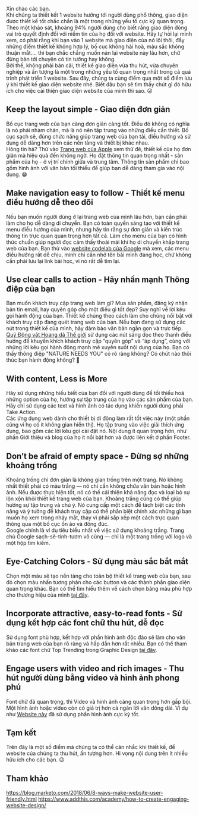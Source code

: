 Xin chào các bạn.   
Khi chúng ta thiết kết 1 website hướng tới người dùng phổ thông, giao diện được thiết kế tốt chắc chắn là một trong những yếu tố cực kỳ quan trọng. Theo một khảo sát, khoảng 94% người dùng cho biết rằng giao diện đóng vai trò quyết định đối với niềm tin của họ đối với website. Hãy tự hỏi lại mình xem, có phải rằng khi bạn vào 1 website mà giao diện của nó lôi thôi, đầy những điểm thiết kế không hợp lý, bố cục không hài hoà, màu sắc không thuận mắt.... thì bạn chắc chẳng muốn nán lại website này lâu hơn, chứ đừng bàn tới chuyện có tin tưởng hay không.  
Bởi thế, không phải bàn cãi, thiết kế giao diện vừa thu hút, vừa chuyên nghiệp và ấn tượng là một trong những yếu tố quan trọng nhất trong cả quá trình phát triển 1 website. Sau đây, chúng ta cùng điểm qua một số điểm lưu ý khi thiết kế giao diện website nhé. Biết đâu bạn sẽ tìm thấy chút gì đó hữu ích cho việc cải thiện giao diện website của mình thì sao. :stuck_out_tongue_winking_eye:   

## Keep the layout simple - Giao diện đơn giản
Bố cục trang web của bạn càng đơn giản càng tốt. Điều đó không có nghĩa là nó phải nhàm chán, mà là nó nên tập trung vào những điều cần thiết. Bố cục sạch sẽ, đúng chức năng giúp trang web của bạn tải, điều hướng và sử dụng dễ dàng hơn trên các nền tảng và thiết bị khác nhau.  
Hông tin hả? Thử vào [Trang web của Apple](https://www.apple.com/) xem thử đê, thiết kế của họ đơn giản mà hiệu quả đến không ngờ. Họ đặt thông tin quan trọng nhất - sản phẩm của họ - ở vị trí chính giữa và trung tâm. Thông tin sản phẩm chỉ bao gồm hình ảnh với văn bản tối thiểu để giúp bạn dễ dàng tham gia vào nội dung. :grin:

## Make navigation easy to follow - Thiết kế menu điều hướng dễ theo dõi  
Nếu bạn muốn người dùng ở lại trang web của mình lâu hơn, bạn cần phải làm cho họ dễ dàng di chuyển. Bạn có toàn quyền sáng tạo với thiết kế menu điều hướng của mình, nhưng hãy tin rằng sự đơn giản và kiến trúc thông tin trực quan quan trọng hơn tất cả. Làm cho menu của bạn có hình thức chuẩn giúp người đọc cảm thấy thoải mái khi họ di chuyển khắp trang web của bạn.
Bạn thử vào [website codelab của Google](https://codelabs.developers.google.com/?cat=android) mà xem, các menu điều hướng rất dễ chịu, mình chỉ cần nhớ tên bài mình đang học, chứ không cần phải lưu lại link bài học, vì nó rất dễ tìm lại.  

## Use clear calls to action - Hãy nhấn mạnh Thông điệp của bạn
Bạn muốn khách truy cập trang web làm gì? Mua sản phẩm, đăng ký nhận bản tin email, hay quyên góp cho một điều gì tốt đẹp? Suy nghĩ về lời kêu gọi hành động của bạn. Thiết kế chúng theo cách làm cho chúng nổi bật với khách truy cập đang quét trang web của bạn. Nếu bạn đang sử dụng các nút trong thiết kế của mình, hãy đảm bảo văn bản ngắn gọn và trực tiếp.  
[Quỹ Động vật Hoang dã Thế giới](https://www.worldwildlife.org/) sử dụng các nút sáng dọc theo thanh điều hướng để khuyến khích khách truy cập “quyên góp” và “áp dụng”, cùng với những lời kêu gọi hành động mạnh mẽ xuyên suốt nội dung của họ. Bạn có thấy thông điệp "NATURE NEEDS YOU" có rõ ràng không? Có chút nào thôi thúc bạn hành động không? :triumph:

## With content, Less is More
Hãy sử dụng những hiểu biết của bạn đối với người dùng để tối thiểu hoá những option của họ, hướng sự tập trung của họ vào các sản phẩm của bạn. Hãy chỉ sử dụng các text và hình ảnh có tác dụng khiến người dùng phải Take Action.  
Các ứng dụng web dành cho thiết bị di động làm rất tốt việc này (một phần cũng vì họ có ít không gian hiển thị). Họ tập trung vào việc giải thích ứng dụng, bao gồm các lời kêu gọi cài đặt nó. Nội dung ít quan trọng hơn, như phần Giới thiệu và blog của họ ít nổi bật hơn và được liên kết ở phần Footer.  

## Don’t be afraid of empty space - Đừng sợ những khoảng trống
Khoảng trống chỉ đơn giản là không gian trống trên một trang. Nó không nhất thiết phải có màu trắng — nó chỉ cần không chứa văn bản hoặc hình ảnh. Nếu được thực hiện tốt, nó có thể cải thiện khả năng đọc và loại bỏ sự lộn xộn khỏi thiết kế trang web của bạn. Khoảng trắng cũng có thể giúp hướng sự tập trung và chú ý. Nó cung cấp một cách để tách biệt các tính năng và ý tưởng để khách truy cập có thể phân biệt chính xác những gì bạn muốn họ xem trong nháy mắt, thay vì phải sắp xếp một cách trực quan thông qua một bố cục ồn ào và đông đúc.  
Google chính là ví dụ tiêu biểu nhất về việc sử dụng khoảng trắng. Trang chủ Google sạch-sẽ-tinh-tươm vô cùng — chỉ là một trang trống với logo và một hộp tìm kiếm.  

## Eye-Catching Colors - Sử dụng màu sắc bắt mắt
Chọn một màu sẽ tạo nền tảng cho toàn bộ thiết kế trang web của bạn, sau đó chọn màu nhấn tương phản cho các button và các thành phần giao diện quan trọng khác. Bạn có thể tìm hiểu thêm về cách chọn bảng màu phù hợp cho thương hiệu của mình [tại đây](https://www.addthis.com/blog/2015/08/18/why-the-right-color-palette-matters-for-your-brand/#more-12006).  

## Incorporate attractive, easy-to-read fonts - Sử dụng kết hợp các font chữ thu hút, dễ đọc
Sử dụng font phù hợp, kết hợp với phần hình ảnh độc đáo sẽ làm cho văn bản trang web của bạn rõ ràng và hấp dẫn hơn rất nhiều. Bạn có thể tham khảo các font chữ Top Trending trong Graphic Design [tại đây](https://www.addthis.com/blog/2015/02/23/top-trending-fonts-for-graphic-designers/#.X98i2NgzbIW).  

## Engage users with video and rich images - Thu hút người dùng bằng video và hình ảnh phong phú
Font chữ đã quan trọng, thì Video và hình ảnh càng quan trọng hơn gấp bội. Một hình ảnh hoặc video còn có giá trị hơn cả ngàn lời văn dông dài. Ví dụ như  [Website này](https://www.madagascar-foundation.org/?gclid=Cj0KCQiAifz-BRDjARIsAEElyGIJIRghBBfuOnw0Uzgk4FeGzB1reYdoj7dSR97Y1YKMOgppJzOl0P4aAgHUEALw_wcB) đã sử dụng phần hình ảnh cực kỳ tốt.  

## Tạm kết
Trên đây là một số điểm mà chúng ta có thể cân nhắc khi thiết kế, để website của chúng ta thu hút, ấn tượng hơn. Hi vọng nội dung trên ít nhiều hữu ích cho các bạn. :wink:

## Tham khảo
https://blog.marketo.com/2018/06/8-ways-make-website-user-friendly.html
https://www.addthis.com/academy/how-to-create-engaging-website-design/